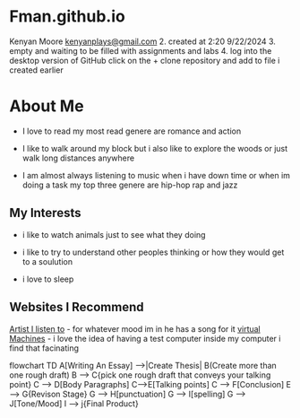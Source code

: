 # Fman.github.io
Kenyan Moore kenyanplays@gmail.com
2.	created at 2:20 9/22/2024
3.	empty and waiting to be filled with assignments and labs
4.	log into the desktop version of GitHub click on the + clone repository and add to file i created earlier 
# About Me
* I love to read my most read genere are romance and action

* I like to walk around my block but i also like to explore the woods or just walk long distances anywhere 

* I am almost always listening to music when i have down time or when im doing a task my top three genere are hip-hop rap and jazz 
## My Interests
* i like to watch animals just to see what they doing

* i like to try to understand other peoples thinking or how they would get to a soulution

* i love to sleep  

## Websites I Recommend
[Artist I listen to](https://www.youtube.com/@TylerTheCreator) - for whatever mood im in he has a song for it 
[virtual Machines](https://azure.microsoft.com/en-us/resources/cloud-computing-dictionary/what-is-a-virtual-machine) - i love the idea of having a test computer inside my computer i find that facinating

flowchart TD
    A[Writing An Essay] -->|Create Thesis| B(Create more than one rough draft)
    B --> C{pick one rough draft that conveys your talking point}
 C --> D[Body Paragraphs]
    C-->E[Talking points]
    C --> F[Conclusion]
    E --> G{Revison Stage}
    G --> H[punctuation]
    G --> I[spelling]
    G --> J[Tone/Mood]
     I --> j{Final Product}

